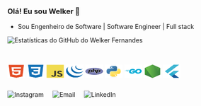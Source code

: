 ### Olá! Eu sou Welker 👋

- Sou Engenheiro de Software | Software Engineer | Full stack




<picture>
  <!-- Imagem para modo escuro -->
  <source 
    srcset="https://github-readme-stats.vercel.app/api?username=welkerfernandes&show_icons=true&theme=dracula" 
    media="(prefers-color-scheme: dark)" 
    alt="Estatísticas do GitHub do Welker Fernandes em modo escuro" 
  />
  
  <!-- Imagem para modo claro e preferências de esquema de cor sem especificação -->
  <source 
    srcset="https://github-readme-stats.vercel.app/api?username=welkerfernandes&show_icons=true" 
    media="(prefers-color-scheme: light), (prefers-color-scheme: no-preference)" 
    alt="Estatísticas do GitHub do Welker Fernandes em modo claro" 
  />
  
  <!-- Imagem padrão para navegadores sem suporte a preferências de cor -->
  <img 
    src="https://github-readme-stats.vercel.app/api?username=welkerfernandes&show_icons=true" 
    alt="Estatísticas do GitHub do Welker Fernandes" 
  />
</picture>



##

     
<div style="display: inline_block"><br>
  <img align="center" alt="Welker-HTML" height="30" width="40" src="https://raw.githubusercontent.com/devicons/devicon/master/icons/html5/html5-plain.svg">
  <img align="center" alt="Welker-CSS" height="30" width="40" src="https://raw.githubusercontent.com/devicons/devicon/master/icons/css3/css3-plain.svg">
  <img align="center" alt="Welker-JAVASCRIPT" height="30" width="40" src="https://raw.githubusercontent.com/devicons/devicon/master/icons/javascript/javascript-original.svg">
  <img align="center" alt="Welker-JQUERY" height="30" width="40" src="https://raw.githubusercontent.com/devicons/devicon/master/icons/jquery/jquery-original.svg">
  <img align="center" alt="Welker-PHP" height="30" width="40" src="https://raw.githubusercontent.com/devicons/devicon/master/icons/php/php-original.svg">
  <img align="center" alt="Welker-PYHON" height="30" width="40" src="https://raw.githubusercontent.com/devicons/devicon/master/icons/python/python-original.svg">
  <img align="center" alt="Welker-GO" height="30" width="40" src="https://raw.githubusercontent.com/devicons/devicon/55609aa5bd817ff167afce0d965585c92040787a/icons/go/go-original-wordmark.svg">
  <img align="center" alt="Welker-NODE" height="30" width="40" src="https://raw.githubusercontent.com/devicons/devicon/master/icons/nodejs/nodejs-original.svg">

  <img align="center" alt="Welker-FLUTTER" height="30" width="40" src="https://raw.githubusercontent.com/devicons/devicon/master/icons/flutter/flutter-original.svg">
 
</div>


##

<div style="display: flex;">
  <a href="https://www.instagram.com/welker.fc/" target="_blank" style="text-decoration: none !important; margin-right: 20px;">
    <img src="https://img.shields.io/badge/Instagram-E4405F?style=for-the-badge&logo=instagram&logoColor=white" alt="Instagram">
  </a> 
  <a href="mailto:welkerfc@icloud.com" target="_blank" style="text-decoration: none !important; margin-right: 20px;">
    <img src="https://img.shields.io/badge/Email-D14836?style=for-the-badge&logo=gmail&logoColor=white" alt="Email">
  </a>
  <a href="https://www.linkedin.com/in/welkerfernandesoficial/" target="_blank" style="text-decoration: none !important;">
    <img src="https://img.shields.io/badge/-LinkedIn-%230077B5?style=for-the-badge&logo=linkedin&logoColor=white" alt="LinkedIn">
  </a> 
</div>




